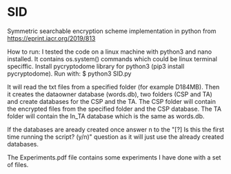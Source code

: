 # SID
Symmetric searchable encryption scheme implementation in python from https://eprint.iacr.org/2019/813

How to run:
I tested the code on a linux machine with python3 and nano installed. It contains os.system() commands which could be linux terminal speciffic. Install pycryptodome library for python3 (pip3 install pycryptodome). Run with: $ python3 SID.py

It will read the txt files from a specified folder (for example D184MB). Then it creates the dataowner database (words.db), two folders (CSP and TA) and create databases for the CSP and the TA. The CSP folder will contain the encrypted files from the specified folder and the CSP database. The TA folder will contain the In_TA database which is the same as words.db.

If the databases are aready created once answer n to the "[?] Is this the first time running the script? (y/n)" question as it will just use the already created databases.

The Experiments.pdf file contains some experiments I have done with a set of files.
